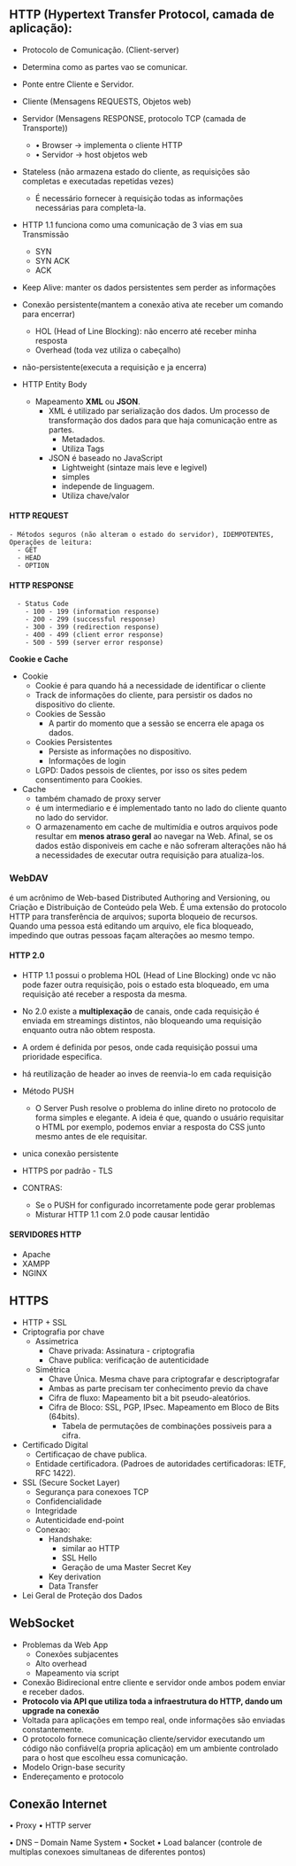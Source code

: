 ## HTTP (Hypertext Transfer Protocol, camada de aplicação):
  - Protocolo de Comunicação. (Client-server)
  - Determina como as partes vao se comunicar. 
  - Ponte entre Cliente e Servidor. 
  - Cliente (Mensagens REQUESTS, Objetos web)
  - Servidor (Mensagens RESPONSE, protocolo TCP (camada de Transporte))
    - • Browser -> implementa o cliente HTTP
    - • Servidor -> host objetos web
  - Stateless (não armazena estado do cliente, as requisições são completas e executadas repetidas vezes)
    - É necessário fornecer à requisição todas as informações necessárias para completa-la.

  - HTTP 1.1 funciona como uma comunicação de 3 vias em sua Transmissão
    - SYN
    - SYN ACK
    - ACK
  - Keep Alive: manter os dados persistentes sem perder as informações
  - Conexão persistente(mantem a conexão ativa ate receber um comando para encerrar)
    - HOL (Head of Line Blocking): não encerro até receber minha resposta
    - Overhead (toda vez utiliza o cabeçalho)
  - não-persistente(executa a requisição e ja encerra)

  - HTTP Entity Body
    - Mapeamento **XML** ou **JSON**. 
      - XML é utilizado par serialização dos dados. Um processo de transformação dos dados para que haja comunicação entre as partes.
        - Metadados.
        - Utiliza Tags
      - JSON é baseado no JavaScript
        - Lightweight (sintaze mais leve e legivel)
        - simples
        - independe de linguagem.
        - Utiliza chave/valor

  #### HTTP REQUEST
    - Métodos seguros (não alteram o estado do servidor), IDEMPOTENTES, Operações de leitura:
      - GET
      - HEAD
      - OPTION
  #### HTTP RESPONSE
      - Status Code
        - 100 - 199 (information response)
        - 200 - 299 (successful response)
        - 300 - 399 (redirection response)
        - 400 - 499 (client error response)
        - 500 - 599 (server error response)

  **Cookie e Cache**
  - Cookie
    - Cookie é para quando há a necessidade de identificar o cliente
    - Track de informações do cliente, para persistir os dados no dispositivo do cliente.
    - Cookies de Sessão
      - A partir do momento que a sessão se encerra ele apaga os dados.
    - Cookies Persistentes
      - Persiste as informações no dispositivo.
      - Informações de login
    - LGPD: Dados pessois de clientes, por isso os sites pedem consentimento para Cookies.
  - Cache
    - também chamado de proxy server
    - é um intermediario e é implementado tanto no lado do cliente quanto no lado do servidor. 
    - O armazenamento em cache de multimídia e outros arquivos pode resultar em **menos atraso geral** ao navegar na Web.  Afinal, se os dados estão disponiveis em cache e não sofreram alterações não há a necessidades de executar outra requisição para atualiza-los.

  ### WebDAV 
  é um acrônimo de Web-based Distributed Authoring and Versioning, ou Criação e Distribuição de Conteúdo pela Web. É uma extensão do protocolo HTTP para transferência de arquivos; suporta bloqueio de recursos. Quando uma pessoa está editando um arquivo, ele fica bloqueado, impedindo que outras pessoas façam alterações ao mesmo tempo.
  
  #### HTTP 2.0
  - HTTP 1.1 possui o problema HOL (Head of Line Blocking) onde vc não pode fazer outra requisição, pois o estado esta bloqueado, em uma requisição até receber a resposta da mesma.
  - No 2.0 existe a **multiplexação** de canais, onde cada requisição é enviada em streamings distintos, não bloqueando uma requisição enquanto outra não obtem resposta.
  - A ordem é definida por pesos, onde cada requisição possui uma prioridade especifica.
  - há reutilização de header ao inves de reenvia-lo em cada requisição
  - Método PUSH
    - O Server Push resolve o problema do inline direto no protocolo de forma simples e elegante. A ideia é que, quando o usuário requisitar o HTML por exemplo, podemos enviar a resposta do CSS junto mesmo antes de ele requisitar.
  - unica conexão persistente
  - HTTPS por padrão - TLS
  
  - CONTRAS:
    - Se o PUSH for configurado incorretamente pode gerar problemas
    - Misturar HTTP 1.1 com 2.0 pode causar lentidão
  
  #### SERVIDORES HTTP
  - Apache
  - XAMPP
  - NGINX
## HTTPS
  - HTTP + SSL
  - Criptografia por chave
    - Assimetrica
      - Chave privada: Assinatura - criptografia
      - Chave publica: verificação de autenticidade
    - Simétrica
      - Chave Única. Mesma chave para criptografar e descriptografar
      - Ambas as parte precisam ter conhecimento previo da chave
      - Cifra de fluxo: Mapeamento bit a bit pseudo-aleatórios.
      - Cifra de Bloco: SSL, PGP, IPsec. Mapeamento em Bloco de Bits (64bits).
        - Tabela de permutações de combinações possiveis para a cifra.
  - Certificado Digital
    - Certificaçao de chave publica.
    - Entidade certificadora. (Padroes  de autoridades certificadoras: IETF, RFC 1422).
  - SSL (Secure Socket Layer)
    - Segurança para conexoes TCP
    - Confidencialidade
    - Integridade
    - Autenticidade end-point
    - Conexao:
      - Handshake: 
        - similar ao HTTP
        - SSL Hello
        - Geração de uma Master Secret Key
      - Key derivation
      - Data Transfer
  - Lei Geral de Proteção dos Dados
## WebSocket 
  - Problemas da Web App
    - Conexões subjacentes
    - Alto overhead
    - Mapeamento via script
  - Conexão Bidirecional entre cliente e servidor onde ambos podem enviar e receber dados.
  - **Protocolo via API que utiliza toda a infraestrutura do HTTP, dando um upgrade na conexão**
  - Voltada para aplicações em tempo real, onde informações são enviadas constantemente.
  - O protocolo fornece comunicação cliente/servidor executando um código não confiável(a propria aplicação) em um ambiente controlado para o host que escolheu essa comunicação.
  - Modelo Orign-base security
  - Endereçamento e protocolo

## Conexão Internet
  • Proxy
  • HTTP server

  • DNS – Domain Name System
  • Socket
  • Load balancer (controle de multiplas conexoes simultaneas de diferentes pontos)